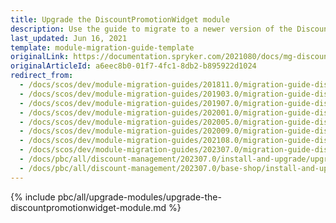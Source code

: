 ```yaml
---
title: Upgrade the DiscountPromotionWidget module
description: Use the guide to migrate to a newer version of the DiscountPromotionWidget module.
last_updated: Jun 16, 2021
template: module-migration-guide-template
originalLink: https://documentation.spryker.com/2021080/docs/mg-discount-promotion-widget
originalArticleId: a6eec8b0-01f7-4fc1-8db2-b895922d1024
redirect_from:
  - /docs/scos/dev/module-migration-guides/201811.0/migration-guide-discountpromotionwidget.html
  - /docs/scos/dev/module-migration-guides/201903.0/migration-guide-discountpromotionwidget.html
  - /docs/scos/dev/module-migration-guides/201907.0/migration-guide-discountpromotionwidget.html
  - /docs/scos/dev/module-migration-guides/202001.0/migration-guide-discountpromotionwidget.html
  - /docs/scos/dev/module-migration-guides/202005.0/migration-guide-discountpromotionwidget.html
  - /docs/scos/dev/module-migration-guides/202009.0/migration-guide-discountpromotionwidget.html
  - /docs/scos/dev/module-migration-guides/202108.0/migration-guide-discountpromotionwidget.html
  - /docs/scos/dev/module-migration-guides/202307.0/migration-guide-discountpromotionwidget.html  
  - /docs/pbc/all/discount-management/202307.0/install-and-upgrade/upgrade-the-discountpromotionwidget-module.html  
  - /docs/pbc/all/discount-management/202307.0/base-shop/install-and-upgrade/upgrade-the-discountpromotionwidget-module.html
---
```


{% include pbc/all/upgrade-modules/upgrade-the-discountpromotionwidget-module.md %} <!-- To edit, see /_includes/pbc/all/upgrade-modules/upgrade-the-discountpromotionwidget-module.md -->
